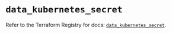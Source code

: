 # `data_kubernetes_secret`

Refer to the Terraform Registry for docs: [`data_kubernetes_secret`](https://registry.terraform.io/providers/hashicorp/kubernetes/2.36.0/docs/data-sources/secret).
